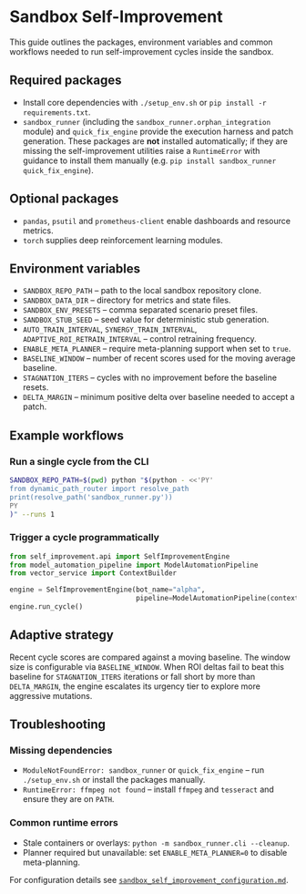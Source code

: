# Sandbox Self-Improvement

This guide outlines the packages, environment variables and common workflows needed
to run self-improvement cycles inside the sandbox.

## Required packages

- Install core dependencies with `./setup_env.sh` or `pip install -r requirements.txt`.
- `sandbox_runner` (including the ``sandbox_runner.orphan_integration`` module)
  and `quick_fix_engine` provide the execution harness and patch generation.
  These packages are **not** installed automatically; if they are missing the
  self-improvement utilities raise a ``RuntimeError`` with guidance to install
  them manually (e.g. ``pip install sandbox_runner quick_fix_engine``).

## Optional packages

- `pandas`, `psutil` and `prometheus-client` enable dashboards and resource
  metrics.
- `torch` supplies deep reinforcement learning modules.

## Environment variables

- `SANDBOX_REPO_PATH` – path to the local sandbox repository clone.
- `SANDBOX_DATA_DIR` – directory for metrics and state files.
- `SANDBOX_ENV_PRESETS` – comma separated scenario preset files.
- `SANDBOX_STUB_SEED` – seed value for deterministic stub generation.
- `AUTO_TRAIN_INTERVAL`, `SYNERGY_TRAIN_INTERVAL`,
  `ADAPTIVE_ROI_RETRAIN_INTERVAL` – control retraining frequency.
- `ENABLE_META_PLANNER` – require meta-planning support when set to `true`.
- `BASELINE_WINDOW` – number of recent scores used for the moving average baseline.
- `STAGNATION_ITERS` – cycles with no improvement before the baseline resets.
- `DELTA_MARGIN` – minimum positive delta over baseline needed to accept a patch.

## Example workflows

### Run a single cycle from the CLI

```bash
SANDBOX_REPO_PATH=$(pwd) python "$(python - <<'PY'
from dynamic_path_router import resolve_path
print(resolve_path('sandbox_runner.py'))
PY
)" --runs 1
```

### Trigger a cycle programmatically

```python
from self_improvement.api import SelfImprovementEngine
from model_automation_pipeline import ModelAutomationPipeline
from vector_service import ContextBuilder

engine = SelfImprovementEngine(bot_name="alpha",
                               pipeline=ModelAutomationPipeline(context_builder=ContextBuilder()))
engine.run_cycle()
```

## Adaptive strategy

Recent cycle scores are compared against a moving baseline. The window size is
configurable via `BASELINE_WINDOW`. When ROI deltas fail to beat this baseline
for `STAGNATION_ITERS` iterations or fall short by more than `DELTA_MARGIN`,
the engine escalates its urgency tier to explore more aggressive mutations.

## Troubleshooting

### Missing dependencies

- `ModuleNotFoundError: sandbox_runner` or `quick_fix_engine` – run
  `./setup_env.sh` or install the packages manually.
- `RuntimeError: ffmpeg not found` – install `ffmpeg` and `tesseract` and
  ensure they are on `PATH`.

### Common runtime errors

- Stale containers or overlays: `python -m sandbox_runner.cli --cleanup`.
- Planner required but unavailable: set `ENABLE_META_PLANNER=0` to disable
  meta-planning.

For configuration details see
[`sandbox_self_improvement_configuration.md`](sandbox_self_improvement_configuration.md).
